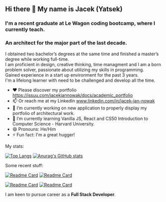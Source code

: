 ## Hi there 👋 My name is Jacek (Yatsek)

### I'm a recent graduate at Le Wagon coding bootcamp, where I currently teach. 
### An architect for the major part of the last decade. 

I obtained two bachelor’s degrees at the same time and finished a master’s degree while working full-time. <br/>
I am proficient in design, creative thinking, time managment and I am a born problem solver, passionate about utilizing my skills in programming. <br/>
Gained experience in a start up environment for the past 3 years. <br/>
I'm a lifelong learner with need to be challenged and develop all the time. <br/>

- ❤️ Please discover my portfolio https://issuu.com/jacekjannowak/docs/academic_portfolio
- 📫 Or reach me at my LinkedIn www.linkedin.com/in/jacek-jan-nowak
- 🔭 I’m currently working on new application to properly display my portfolio of architectural work.
- 🌱 I’m currently learning Vanilla JS, React and CS50 Introduction to Computer Science - Harvard University.
- 😄 Pronouns: He/Him
- ⚡ Fun fact: I'm a great hugger!  


My stats:

[![Top Langs](https://github-readme-stats.vercel.app/api/top-langs/?username=Jacek-Jan-Nowak&bg_color=161b22&border_color=30363d&text_color=ffffff&title_color=ffffff&icon_color=3fb938?hide=scss)](https://github.com/anuraghazra/github-readme-stats)
[![Anurag's GitHub stats](https://github-readme-stats.vercel.app/api?username=Jacek-Jan-Nowak&count_private=true&show_icons=true&bg_color=161b22&border_color=30363d&text_color=ffffff&title_color=ffffff&icon_color=38a6ff&line_height=40)](https://github.com/anuraghazra/github-readme-stats)

Some recent stuff:

[![Readme Card](https://github-readme-stats.vercel.app/api/pin/?username=Jacek-Jan-Nowak&repo=social-network&bg_color=0d1117&border_color=30363d&text_color=8b949e&icon_color=8b949e)](https://github.com/Jacek-Jan-Nowak/social-network)
[![Readme Card](https://github-readme-stats.vercel.app/api/pin/?username=Jacek-Jan-Nowak&repo=tested_app&bg_color=0d1117&border_color=30363d&text_color=8b949e&icon_color=8b949e)](https://github.com/Jacek-Jan-Nowak/tested_app)

[![Readme Card](https://github-readme-stats.vercel.app/api/pin/?username=Jacek-Jan-Nowak&repo=JavaScript30&bg_color=0d1117&border_color=30363d&text_color=8b949e&icon_color=8b949e)](https://github.com/Jacek-Jan-Nowak/JavaScript30)
[![Readme Card](https://github-readme-stats.vercel.app/api/pin/?username=Jacek-Jan-Nowak&repo=CS50_2021&bg_color=0d1117&border_color=30363d&text_color=8b949e&icon_color=8b949e)](https://github.com/Jacek-Jan-Nowak/CS50_2021)


I am keen to pursue career as a **Full Stack Developer**.

<!--
**Jacek-Jan-Nowak/Jacek-Jan-Nowak** is a ✨ _special_ ✨ repository because its `README.md` (this file) appears on your GitHub profile.

Here are some ideas to get you started:

- 🔭 I’m currently working on ...
- 🌱 I’m currently learning ...
- 👯 I’m looking to collaborate on ...
- 🤔 I’m looking for help with ...
- 💬 Ask me about ...
- 📫 How to reach me: ...
- 😄 Pronouns: ...
- ⚡ Fun fact: ...
-->
